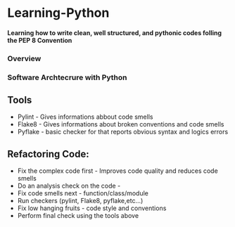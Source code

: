 # Learning-Python

#### Learning how to write clean, well structured, and pythonic codes folling the PEP 8 Convention


### Overview





### Software Archtecrure with Python

## Tools

* Pylint - Gives informations abbout code smells 
* Flake8 - Gives informations about broken conventions and code smells
* Pyflake - basic checker for that reports obvious syntax and logics errors

## Refactoring Code:

* Fix the complex code first - Improves code quality and reduces code smells
* Do an analysis check on the code - 
* Fix code smells next - function/class/module
* Run checkers (pylint, Flake8, pyflake,etc...) 
* Fix low hanging fruits - code style and conventions 
* Perform final check using the tools above
